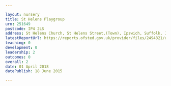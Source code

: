 ```yaml
---

layout: nursery
title: St Helens Playgroup
urn: 251649
postcode: IP4 2LS
address: St Helens Church, St Helens Street,(Town), Ipswich, Suffolk, IP4 2LS
latestReportUrl: https://reports.ofsted.gov.uk/provider/files/2494321/urn/251649.pdf
teaching: 0
development: 0
leadership: 2
outcomes: 0
overall: 2
date: 01 April 2018 
datePublish: 18 June 2015

---
```

